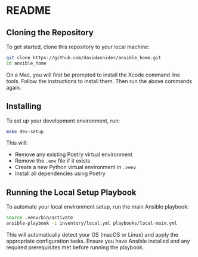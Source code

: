 # README

## Cloning the Repository

To get started, clone this repository to your local machine:

```zsh
git clone https://github.com/davidasnider/ansible_home.git
cd ansible_home
```

On a Mac, you will first be prompted to install the Xcode command line tools. Follow the instructions to install them. Then run the above commands again.

## Installing

To set up your development environment, run:

```zsh
make dev-setup
```

This will:

- Remove any existing Poetry virtual environment
- Remove the `.env` file if it exists
- Create a new Python virtual environment in `.venv`
- Install all dependencies using Poetry

## Running the Local Setup Playbook

To automate your local environment setup, run the main Ansible playbook:

```zsh
source .venv/bin/activate
ansible-playbook -i inventory/local.yml playbooks/local-main.yml
```

This will automatically detect your OS (macOS or Linux) and apply the appropriate configuration tasks. Ensure you have Ansible installed and any required prerequisites met before running the playbook.

